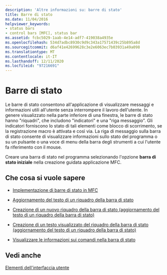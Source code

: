 ```yaml
---
description: 'Altre informazioni su: barre di stato'
title: Barre di stato
ms.date: 11/04/2016
helpviewer_keywords:
- status bars
- control bars [MFC], status bar
ms.assetid: fcbc5029-1aab-4e14-adf7-419038a4935e
ms.openlocfilehash: 534d7adbc8930c9d9c343a17571439c25b895a8d
ms.sourcegitcommit: d6af41e42699628c3e2e6063ec7b03931a49a098
ms.translationtype: MT
ms.contentlocale: it-IT
ms.lasthandoff: 12/11/2020
ms.locfileid: "97216691"
---
```

# <a name="status-bars"></a>Barre di stato

Le barre di stato consentono all'applicazione di visualizzare messaggi e informazioni utili all'utente senza interrompere il lavoro dell'utente. In genere visualizzato nella parte inferiore di una finestra, le barre di stato hanno "riquadri", che includono "indicatori" e una "riga messaggio". Gli indicatori forniscono lo stato di tali elementi come blocco di scorrimento, se la registrazione macro è attivata e così via. La riga di messaggio sulla barra di stato consente di visualizzare informazioni sullo stato del programma o su un pulsante o una voce di menu della barra degli strumenti a cui l'utente fa riferimento con il mouse.

Creare una barra di stato nel programma selezionando l'opzione **barra di stato iniziale** nella creazione guidata applicazione MFC.

## <a name="what-do-you-want-to-know-more-about"></a>Che cosa si vuole sapere

- [Implementazione di barre di stato in MFC](../mfc/status-bar-implementation-in-mfc.md)

- [Aggiornamento del testo di un riquadro della barra di stato](../mfc/updating-the-text-of-a-status-bar-pane.md)

- [Creazione di un nuovo riquadro della barra di stato (aggiornamento del testo di un riquadro della barra di stato)](../mfc/updating-the-text-of-a-status-bar-pane.md)

- [Creazione di un testo visualizzato del riquadro della barra di stato (aggiornamento del testo di un riquadro della barra di stato)](../mfc/updating-the-text-of-a-status-bar-pane.md)

- [Visualizzare le informazioni sui comandi nella barra di stato](../mfc/how-to-display-command-information-in-the-status-bar.md)

## <a name="see-also"></a>Vedi anche

[Elementi dell'interfaccia utente](../mfc/user-interface-elements-mfc.md)
